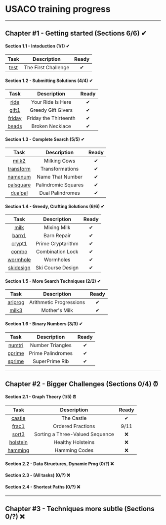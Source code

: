 
# USACO training progress


***


## Chapter #1 - Getting started (Sections 6/6) ✔

#### Section 1.1 - Intoduction (1/1) ✔
Task | Description | Ready
:---:|:-----------:|:----:
[test](https://github.com/MrSago/Olymp/tree/main/Usaco-Tasks/Chapter%201/Section%201.1/test) | The First Challenge | ✔

#### Section 1.2 - Submitting Solutions (4/4) ✔
Task | Description | Ready
:---:|:-----------:|:----:
[ride](https://github.com/MrSago/Olymp-Base/tree/main/Usaco-Tasks/Chapter%201/Section%201.2/ride) | Your Ride Is Here | ✔
[gift1](https://github.com/MrSago/Olymp-Base/tree/main/Usaco-Tasks/Chapter%201/Section%201.2/gift1) | Greedy Gift Givers | ✔
[friday](https://github.com/MrSago/Olymp-Base/tree/main/Usaco-Tasks/Chapter%201/Section%201.2/friday) | Friday the Thirteenth | ✔
[beads](https://github.com/MrSago/Olymp-Base/tree/main/Usaco-Tasks/Chapter%201/Section%201.2/beads) | Broken Necklace | ✔

#### Section 1.3 - Complete Search (5/5) ✔
Task | Description | Ready
:---:|:-----------:|:----:
[milk2](https://github.com/MrSago/Olymp-Base/tree/main/Usaco-Tasks/Chapter%201/Section%201.3/milk2) | Milking Cows | ✔
[transform](https://github.com/MrSago/Olymp-Base/tree/main/Usaco-Tasks/Chapter%201/Section%201.3/transform) | Transformations | ✔
[namenum](https://github.com/MrSago/Olymp-Base/tree/main/Usaco-Tasks/Chapter%201/Section%201.3/namenum) | Name That Number | ✔
[palsquare](https://github.com/MrSago/Olymp-Base/tree/main/Usaco-Tasks/Chapter%201/Section%201.3/palsquare) | Palindromic Squares | ✔
[dualpal](https://github.com/MrSago/Olymp-Base/tree/main/Usaco-Tasks/Chapter%201/Section%201.3/dualpal) | Dual Palindromes | ✔

#### Section 1.4 - Greedy, Crafting Solutions (6/6) ✔
Task | Description | Ready
:---:|:-----------:|:----:
[milk](https://github.com/MrSago/Olymp-Base/tree/main/Usaco-Tasks/Chapter%201/Section%201.4/milk) | Mixing Milk | ✔
[barn1](https://github.com/MrSago/Olymp-Base/tree/main/Usaco-Tasks/Chapter%201/Section%201.4/barn1) | Barn Repair | ✔
[crypt1](https://github.com/MrSago/Olymp-Base/tree/main/Usaco-Tasks/Chapter%201/Section%201.4/crypt1) | Prime Cryptarithm | ✔
[combo](https://github.com/MrSago/Olymp-Base/tree/main/Usaco-Tasks/Chapter%201/Section%201.4/combo) | Combination Lock | ✔
[wormhole](https://github.com/MrSago/Olymp-Base/tree/main/Usaco-Tasks/Chapter%201/Section%201.4/wormhole) | Wormholes | ✔
[skidesign](https://github.com/MrSago/Olymp-Base/tree/main/Usaco-Tasks/Chapter%201/Section%201.4/skidesign) | Ski Course Design | ✔

#### Section 1.5 - More Search Techniques (2/2) ✔
Task | Description | Ready
:---:|:-----------:|:----:
[ariprog](https://github.com/MrSago/Olymp-Base/tree/main/Usaco-Tasks/Chapter%201/Section%201.5/ariprog) | Arithmetic Progressions | ✔
[milk3](https://github.com/MrSago/Olymp-Base/tree/main/Usaco-Tasks/Chapter%201/Section%201.5/milk3) | Mother's Milk | ✔

#### Section 1.6 - Binary Numbers (3/3) ✔
Task | Description | Ready
:---:|:-----------:|:----:
[numtri](https://github.com/MrSago/Olymp/tree/main/Usaco-Tasks/Chapter%201/Section%201.6/numtri) | Number Triangles | ✔
[pprime](https://github.com/MrSago/Olymp/tree/main/Usaco-Tasks/Chapter%201/Section%201.6/pprime) | Prime Palindromes | ✔
[sprime](https://github.com/MrSago/Olymp/tree/main/Usaco-Tasks/Chapter%201/Section%201.6/sprime) | SuperPrime Rib | ✔


***


## Chapter #2 - Bigger Challenges (Sections 0/4) ⏰

#### Section 2.1 - Graph Theory (1/5) ⏰
Task | Description | Ready
:---:|:-----------:|:----:
[castle](https://github.com/MrSago/Olymp/tree/main/Usaco-Tasks/Chapter%202/Section%202.1/castle) | The Castle | ✔
[frac1](https://github.com/MrSago/Olymp/tree/main/Usaco-Tasks/Chapter%202/Section%202.1/frac1) | Ordered Fractions | 9/11
[sort3](https://github.com/MrSago/Olymp/tree/main/Usaco-Tasks/Chapter%202/Section%202.1/sort3) | Sorting a Three-Valued Sequence | ❌
[holstein](https://github.com/MrSago/Olymp/tree/main/Usaco-Tasks/Chapter%202/Section%202.1/holstein) | Healthy Holsteins | ❌
[hamming](https://github.com/MrSago/Olymp/tree/main/Usaco-Tasks/Chapter%202/Section%202.1/hamming) | Hamming Codes | ❌

#### Section 2.2 - Data Structures, Dynamic Prog (0/?) ❌

#### Section 2.3 - (All tasks) (0/?) ❌

#### Section 2.4 - Shortest Paths (0/?) ❌


***


## Chapter #3 - Techniques more subtle (Sections 0/?) ❌

